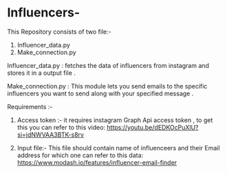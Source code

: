 # Influencers-

This Repository consists of two file:-
1. Influencer_data.py
2. Make_connection.py

Influencer_data.py : fetches the data of influencers from instagram and stores it in a output file .

Make_connection.py : This module lets you send emails to the specific influencers you want to send along with your specified message .

Requirements :-

1. Access token :- it requires instagram Graph Api access token , to get this you can refer to this video:
https://youtu.be/dEDKOcPuXlU?si=jdNWVAA3BTK-s8rv

2. Input file:- This file should contain name of influenceers and their Email address for which one can refer to this data:
https://www.modash.io/features/influencer-email-finder

